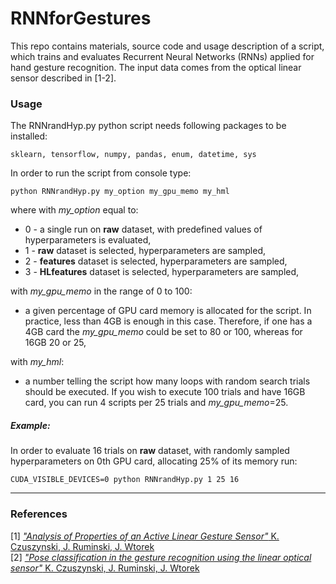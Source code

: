 # RNNforGestures
This repo contains materials, source code and usage description of a script, which trains and evaluates Recurrent Neural Networks (RNNs) applied for hand gesture recognition. The input data comes from the optical linear sensor described in [1-2].

### Usage
The RNNrandHyp.py python script needs following packages to be installed:
```
sklearn, tensorflow, numpy, pandas, enum, datetime, sys
```

In order to run the script from console type:
```
python RNNrandHyp.py my_option my_gpu_memo my_hml
```
where with *my_option* equal to:
 * 0 - a single run on **raw** dataset, with predefined values of hyperparameters is evaluated,
 * 1 - **raw** dataset is selected, hyperparameters are sampled,
 * 2 - **features** dataset is selected, hyperparameters are sampled,
 * 3 - **HLfeatures** dataset is selected, hyperparameters are sampled, <br />
 
with *my_gpu_memo* in the range of 0 to 100:
 * a given percentage of GPU card memory is allocated for the script. In practice, less than 4GB is enough in this case. Therefore, if one has a 4GB card the *my_gpu_memo* could be set to 80 or 100, whereas for 16GB 20 or 25, <br />
 
with *my_hml*:  
 * a number telling the script how many loops with random search trials should be executed. If you wish to execute 100 trials and have 16GB card, you can run 4 scripts per 25 trials and *my_gpu_memo*=25.


##### Example:
In order to evaluate 16 trials on **raw** dataset, with randomly sampled hyperparameters on 0th GPU card, allocating 25% of its memory run:
```
CUDA_VISIBLE_DEVICES=0 python RNNrandHyp.py 1 25 16
```

---
### References
[1] [*"Analysis of Properties of an Active Linear Gesture Sensor"* K. Czuszynski, J. Ruminski, J. Wtorek](https://www.degruyter.com/view/j/mms.2017.24.issue-4/mms-2017-0052/mms-2017-0052.xml?format=INT)  
[2] [*"Pose classification in the gesture recognition using the linear optical sensor"* K. Czuszynski, J. Ruminski, J. Wtorek](http://ieeexplore.ieee.org/document/8004989/)  
